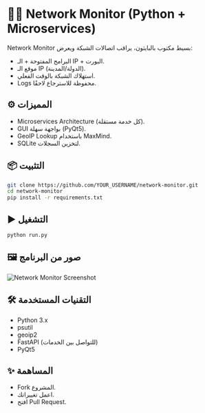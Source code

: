 # 🕵️‍♂️ Network Monitor (Python + Microservices)

Network Monitor بسيط مكتوب بالبايثون، يراقب اتصالات الشبكة ويعرض:
- البرامج المفتوحة + الـ IP + البورت.
- موقع الـ IP (الدولة/المدينة).
- استهلاك الشبكة بالوقت الفعلي.
- Logs محفوظة للاسترجاع لاحقًا.

## ⚙️ المميزات
- Microservices Architecture (كل خدمة مستقلة).
- GUI بواجهة سهلة (PyQt5).
- GeoIP Lookup باستخدام MaxMind.
- SQLite لتخزين السجلات.

## 📦 التثبيت
```bash
git clone https://github.com/YOUR_USERNAME/network-monitor.git
cd network-monitor
pip install -r requirements.txt
```

## ▶️ التشغيل
```bash
python run.py
```
## 🖼️ صور من البرنامج
![Network Monitor Screenshot](images/screenshot.png)


## 🛠️ التقنيات المستخدمة
- Python 3.x
- psutil
- geoip2
- FastAPI (للتواصل بين الخدمات)
- PyQt5

## ✨ المساهمة
- Fork المشروع.
- اعمل تغييراتك.
- افتح Pull Request.
